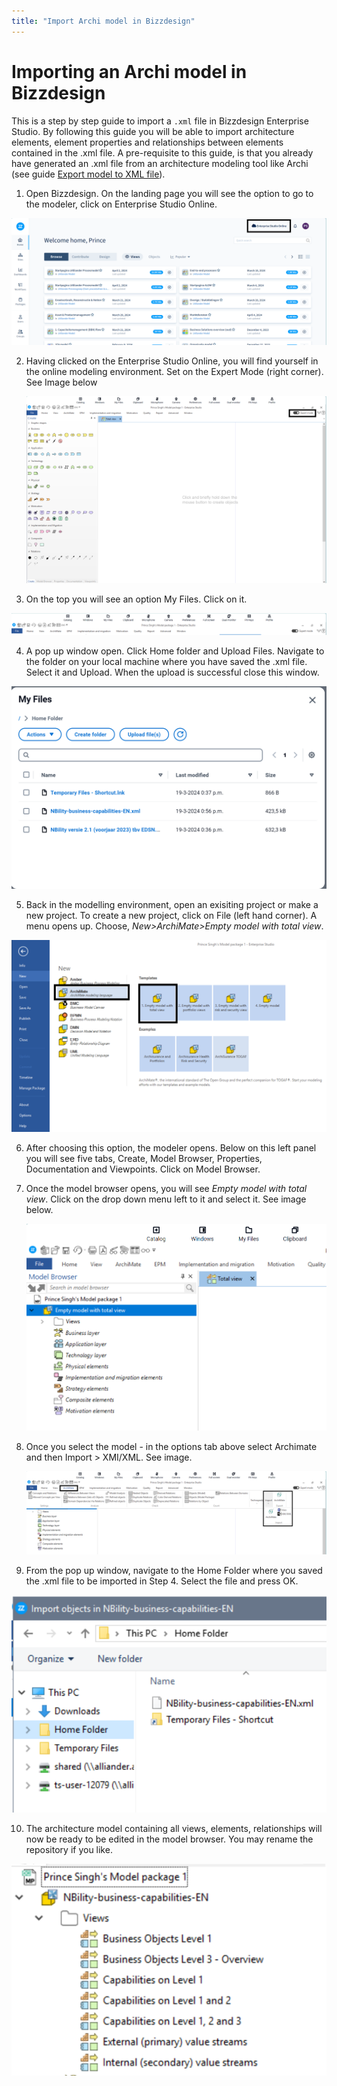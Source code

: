 ```yaml
---
title: "Import Archi model in Bizzdesign"
---
```


# Importing an Archi model in Bizzdesign

This is a step by step guide to import a `.xml` file in Bizzdesign Enterprise Studio. By following this guide you will be able to import architecture elements, element properties and relationships between elements contained in the .xml file. A pre-requisite to this guide, is that you already have generated an .xml file from an architecture modeling tool like Archi (see guide [Export model to XML file](/workshops/Workshop-Archi-beginner/7_Export_model_to_XML_file)). 

1.	Open Bizzdesign. On the landing page you will see the option to go to the modeler, click on Enterprise Studio Online.
   
   ![coArchi-refresh-model](/images/Landing%20page%20BiZZdesign.png)
  	
2. Having clicked on the Enterprise Studio Online, you will find yourself in the online modeling environment. Set on the Expert Mode (right corner). See Image below
 
   ![coArchi-refresh-model](/images/Modeler%20landing%20page.png)
   
3. On the top you will see an option My Files. Click on it.
 
 ![coArchi-refresh-model](/images/Home%20Folder%20option.png)

4. A pop up window open. Click Home folder and Upload Files. Navigate to the folder on your local machine where you have saved the .xml file. Select it and Upload. When the upload is successful close this window.

 ![coArchi-refresh-model](/images/My%20Files.png)

5.	Back in the modelling environment, open an exisiting project or make a new project. To create a new project, click on File (left hand corner). A menu opens up. Choose, _New>ArchiMate>Empty model with total view_.

   ![coArchi-refresh-model](/images/Creating%20an%20empty%20model%20with%20total%20view.png)
  	
6. After choosing this option, the modeler opens. Below on this left panel you will see five tabs, Create, Model Browser, Properties, Documentation and Viewpoints. Click on Model Browser.

7. Once the model browser opens, you will see _Empty model with total view_. Click on the drop down menu left to it and select it. See image below.
   
   ![coArchi-refresh-model](/images/Empty%20model%20with%20total%20view.png)
   
8. Once you select the model - in the options tab above select Archimate and then Import > XMI/XML. See image.
 
   ![coArchi-refresh-model](/images/Import%20options.png)
   
9.	From the pop up window, navigate to the Home Folder where you saved the .xml file to be imported in Step 4. Select the file and press OK.

 ![coArchi-refresh-model](/images/Home%20Folder%20structure.png)
 
10.	The architecture model containing all views, elements, relationships will now be ready to be edited in the model browser. You may rename the repository if you like.
 
 ![coArchi-refresh-model](/images/View%20original%20Model.png)





